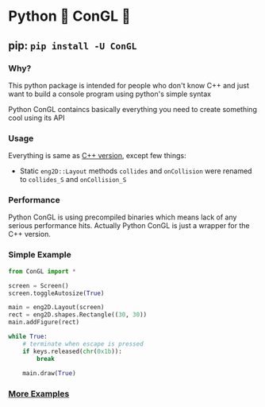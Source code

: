 # Python 🐍 ConGL 🔮

## pip: `pip install -U ConGL`

### Why?
This python package is intended for people who don't know C++ 
and just want to build a console program using python's simple syntax 

Python ConGL containcs basically everything you need to create something cool using its API

### Usage
Everything is same as [C++ version](../.github/docs.md), except few things:
- Static `eng2D::Layout` methods `collides` and `onCollision` 
were renamed to `collides_S` and `onCollision_S` 


### Performance 
Python ConGL is using precompiled binaries which means lack of any serious performance hits.
Actually Python ConGL is just a wrapper for the C++ version.

### Simple Example
```py
from ConGL import *

screen = Screen()  
screen.toggleAutosize(True)

main = eng2D.Layout(screen)
rect = eng2D.shapes.Rectangle((30, 30))
main.addFigure(rect)

while True:
	# terminate when escape is pressed
	if keys.released(chr(0x1b)): 
		break
		
	main.draw(True)
```

### [More Examples](./examples/)

